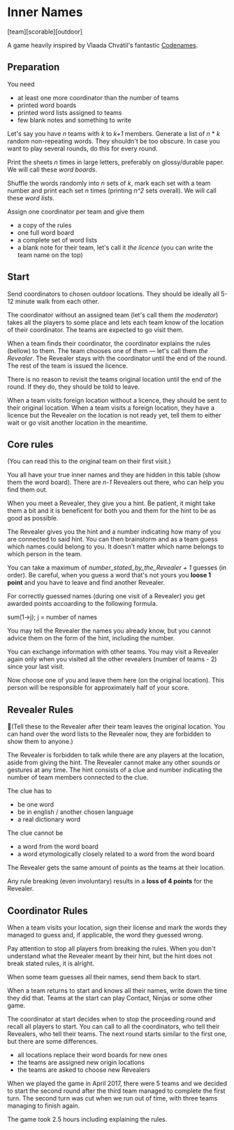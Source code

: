 # Inner Names
[team][scorable][outdoor]

A game heavily inspired by Vlaada Chvátil's fantastic [Codenames](https://boardgamegeek.com/boardgame/178900/codenames).

## Preparation

You need

- at least one more coordinator than the number of teams
- printed word boards
- printed word lists assigned to teams
- few blank notes and something to write

Let's say you have *n* teams with *k* to *k+1* members. Generate a list of *n* \* *k* random non-repeating words. They shouldn't be too obscure. In case you want to play several rounds, do this for every round.

Print the sheets *n* times in large letters, preferably on glossy/durable paper. We will call these *word boards*.

Shuffle the words randomly into *n* sets of *k*, mark each set with a team number and print each set *n* times (printing *n^2* sets overall). We will call these *word lists*.

Assign one coordinator per team and give them

- a copy of the rules
- one full word board
- a complete set of word lists
- a blank note for their team, let's call it *the licence* (you can write the team name on the top)

## Start

Send coordinators to chosen outdoor locations. They should be ideally all 5-12 minute walk from each other.

The coordinator without an assigned team (let's call them *the moderator*) takes all the players to some place and lets each team know of the location of their coordinator. The teams are expected to go visit them.

When a team finds their coordinator, the coordinator explains the rules (bellow) to them. The team chooses one of them — let's call them *the Revealer*. The Revealer stays with the coordinator until the end of the round. The rest of the team is issued the licence.

There is no reason to revisit the teams original location until the end of the round. If they do, they should be told to leave.

When a team visits foreign location without a licence, they should be sent to their original location. When a team visits a foreign location, they have a licence but the Revealer on the location is not ready yet, tell them to either wait or go visit another location in the meantime.

## Core rules
(You can read this to the original team on their first visit.)

You all have your true inner names and they are hidden in this table (show them the word board). There are *n-1* Revealers out there, who can help you find them out.

When you meet a Revealer, they give you a hint. Be patient, it might take them a bit and it is beneficent for both you and them for the hint to be as good as possible.

The Revealer gives you the hint and a number indicating how many of you are connected to said hint. You can then brainstorm and as a team guess which names could belong to you. It doesn't matter which name belongs to which person in the team.

You can take a maximum of *number_stated_by_the_Revealer + 1* guesses (in order). Be careful, when you guess a word that's not yours you **loose 1 point** and you have to leave and find another Revealer.

For correctly guessed names (during one visit of a Revealer) you get awarded points accoarding to the following formula.

sum(1->j); j = number of names

You may tell the Revealer the names you already know, but you cannot advice them on the form of the hint, including the number.

You can exchange information with other teams. You may visit a Revealer again only when you visited all the other revealers (number of teams - 2) since your last visit.

Now choose one of you and leave them here (on the original location). This person will be responsible for approximately half of your score.

## Revealer Rules
(Tell these to the Revealer after their team leaves the original location. You can hand over the word lists to the Revealer now, they are forbidden to show them to anyone.)

The Revealer is forbidden to talk while there are any players at the location, aside from giving the hint. The Revealer cannot make any other sounds or gestures at any time. The hint consists of a clue and number indicating the number of team members connected to the clue.

The clue has to
- be one word
- be in english / another chosen language
- a real dictionary word

The clue cannot be
- a word from the word board
- a word etymologically closely related to a word from the word board

The Revealer gets the same amount of points as the teams at their location.

Any rule breaking (even involuntary) results in a **loss of 4 points** for the Revealer.

## Coordinator Rules

When a team visits your location, sign their license and mark the words they managed to guess and, if applicable, the word they guessed wrong.

Pay attention to stop all players from breaking the rules. When you don't understand what the Revealer meant by their hint, but the hint does not break stated rules, it is alright.

When some team guesses all their names, send them back to start.

When a team returns to start and knows all their names, write down the time they did that. Teams at the start can play Contact, Ninjas or some other game.

The coordinator at start decides when to stop the proceeding round and recall all players to start. You can call to all the coordinators, who tell their Revealers, who tell their teams. The next round starts similar to the first one, but there are some differences.

- all locations replace their word boards for new ones
- the teams are assigned new origin locations
- the teams are asked to choose new Revealers

When we played the game in April 2017, there were 5 teams and we decided to start the second round after the third team managed to complete the first turn. The second turn was cut when we run out of time, with three teams managing to finish again.

The game took 2.5 hours including explaining the rules.

